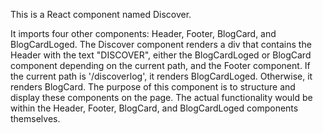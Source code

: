 This is a React component named Discover.

It imports four other components: Header, Footer, BlogCard, and BlogCardLoged.
The Discover component renders a div that contains the Header with the text "DISCOVER", either the BlogCardLoged or BlogCard component depending on the current path, and the Footer component.
If the current path is '/discoverlog', it renders BlogCardLoged. Otherwise, it renders BlogCard.
The purpose of this component is to structure and display these components on the page. The actual functionality would be within the Header, Footer, BlogCard, and BlogCardLoged components themselves.
